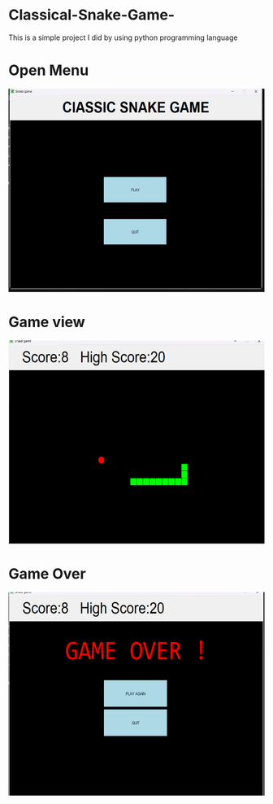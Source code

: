# Classical-Snake-Game-
This is a simple project I did by using python programming language

<h1>Open Menu</h1>
<img src = "https://github.com/GayashanKavishka/Classical-Snake-Game-/blob/main/Screenshot%20(224).png?raw=true" width = "800px" height = "400px">
<h1>Game view</h1>
<img src = "https://github.com/GayashanKavishka/Classical-Snake-Game-/blob/main/Screenshot%20(225).png?raw=true" width = "800px" height = "400px">
<h1>Game Over</h1>
<img src = "https://github.com/GayashanKavishka/Classical-Snake-Game-/blob/main/Screenshot%20(226).png?raw=true" width = "800px" height = "400px">
